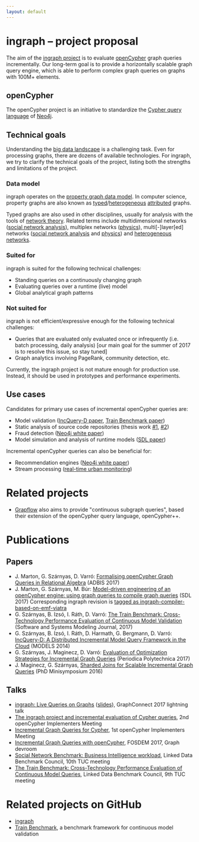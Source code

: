 ```yaml
---
layout: default
---
```


# ingraph – project proposal

The aim of the [ingraph project](https://github.com/FTSRG/ingraph) is to evaluate [openCypher](http://www.opencypher.org/) graph queries incrementally. Our long-term goal is to provide a horizontally scalable graph query engine, which is able to perform complex graph queries on graphs with 100M+ elements.

## openCypher

The openCypher project is an initiative to standardize the [Cypher query language](https://neo4j.com/docs/developer-manual/current/cypher/) of [Neo4j](https://neo4j.com/).

## Technical goals

Understanding the [big data landscape](img/Big-Data-Landscape-2016-v18-FINAL.png) is a challenging task. Even for processing graphs, there are dozens of available technologies. For ingraph, we try to clarify the technical goals of the project, listing both the strengths and limitations of the project.

### Data model

ingraph operates on the [property graph data model](https://arxiv.org/abs/1006.2361). In computer science, property graphs are also known as [typed](http://link.springer.com/chapter/10.1007/3-540-45832-8_14)/[heterogeneous](http://www.sciencedirect.com/science/article/pii/S0957417412009657) [attributed](http://dl.acm.org/citation.cfm?id=1281271) graphs.

Typed graphs are also used in other disciplines, usually for analysis with the tools of [network theory](https://en.wikipedia.org/wiki/Network_theory). Related terms include multidimensional networks ([social network analysis](http://link.springer.com/article/10.1007/s11280-012-0190-4)), multiplex networks ([physics](https://arxiv.org/abs/1403.1546)), multi[-]layer[ed] networks ([social network analysis](https://arxiv.org/abs/1207.4293) and [physics](https://arxiv.org/abs/1309.7233)) and [heterogeneous networks](https://www.youtube.com/watch?v=jwhAlNgjvMA).

### Suited for

ingraph is suited for the following technical challenges:

* Standing queries on a continuously changing graph
* Evaluating queries over a runtime (live) model
* Global analytical graph patterns

### Not suited for

ingraph is not efficient/expressive enough for the following technical challenges:

* Queries that are evaluated only evaluated once or infrequently (i.e. batch processing, daily analysis) [our main goal for the summer of 2017 is to resolve this issue, so stay tuned]
* Graph analytics involving PageRank, community detection, etc.

Currently, the ingraph project is not mature enough for production use. Instead, it should be used in prototypes and performance experiments.

## Use cases

Candidates for primary use cases of incremental openCypher queries are:

* Model validation ([IncQuery-D paper](pub/models2014-incqueryd.pdf), [Train Benchmark paper](https://inf.mit.bme.hu/research/publications/train-benchmark-cross-technology-performance-evaluation-continuous-model-valid))
* Static analysis of source code repositories (thesis work [#1](pub/stein-daniel-msc.pdf), [#2](pub/lucz-soma-bsc.pdf))
* Fraud detection ([Neo4j white paper](https://neo4j.com/use-cases/fraud-detection/))
* Model simulation and analysis of runtime models ([SDL paper](pub/sdl2017-opencypher-mde.pdf))

Incremental openCypher queries can also be beneficial for:

* Recommendation engines ([Neo4j white paper](https://neo4j.com/resources/recommendations-business-white-paper/))
* Stream processing ([real-time urban monitoring](http://link.springer.com/chapter/10.1007/978-3-642-41338-4_12))

# Related projects

* [Grapflow](http://graphflow.io/) also aims to provide "continuous subgraph queries", based their extension of the openCypher query language, openCypher++.

# Publications

## Papers

* J. Marton, G. Szárnyas, D. Varró: [Formalising openCypher Graph Queries in Relational Algebra](https://arxiv.org/abs/1705.02844) (ADBIS 2017)
* J. Marton, G. Szárnyas, M. Búr: [Model-driven engineering of an openCypher engine: using graph queries to compile graph queries](pub/sdl2017-opencypher-mde.pdf) (SDL 2017) Corresponding ingraph revision is [tagged as ingraph-compiler-based-on-emf-viatra](https://github.com/FTSRG/ingraph/releases/tag/ingraph-compiler-based-on-emf-viatra)
* G. Szárnyas, B. Izsó, I. Ráth, D. Varró: [The Train Benchmark: Cross-Technology Performance Evaluation of Continuous Model Validation](http://link.springer.com/article/10.1007/s10270-016-0571-8) (Software and Systems Modeling Journal, 2017)
* G. Szárnyas, B. Izsó, I. Ráth, D. Harmath, G. Bergmann, D. Varró: [IncQuery-D: A Distributed Incremental Model Query Framework in the Cloud](pub/models2014-incqueryd.pdf) (MODELS 2014)
* G. Szárnyas, J. Maginecz, D. Varró: [Evaluation of Optimization Strategies for Incremental Graph Queries](https://pp.bme.hu/eecs/article/view/9769) (Periodica Polytechnica 2017)
* J. Maginecz, G. Szárnyas, [Sharded Joins for Scalable Incremental Graph Queries](pub/minisy2016-sharded-joins-for-scalable-incremental-graph-queries.pdf) (PhD Minisymposium 2016)

## Talks

* [ingraph: Live Queries on Graphs](https://www.youtube.com/watch?v=uLu2w8JxMKo) ([slides](https://www.slideshare.net/neo4j/graphconnect-europe-2017-ingraph-live-queries-on-graphs)), GraphConnect 2017 lightning talk
* [The ingraph project and incremental evaluation of Cypher queries](https://s3.amazonaws.com/artifacts.opencypher.org/website/ocim2/slides/ocim2-ingraph.pdf), 2nd openCypher Implementers Meeting
* [Incremental Graph Queries for Cypher](https://s3.amazonaws.com/artifacts.opencypher.org/website/ocim1/slides/ocim2017-incremental-opencypher.pdf), 1st openCypher Implementers Meeting
* [Incremental Graph Queries with openCypher](https://fosdem.org/2017/schedule/event/graph_incremental_queries_open_cypher/), FOSDEM 2017, Graph devroom
* [Social Network Benchmark: Business Intelligence workload](http://wiki.ldbcouncil.org/display/TUC/Tenth+TUC+Meeting%2C+TU+Munich+at+VLDB2017), Linked Data Benchmark Council, 10th TUC meeting
* [The Train Benchmark: Cross-Technology Performance Evaluation of Continuous Model Queries](http://wiki.ldbcouncil.org/pages/viewpage.action?pageId=59277315), Linked Data Benchmark Council, 9th TUC meeting

# Related projects on GitHub

* [ingraph](https://github.com/FTSRG/ingraph)
* [Train Benchmark](https://github.com/FTSRG/trainbenchmark), a benchmark framework for continuous model validation
